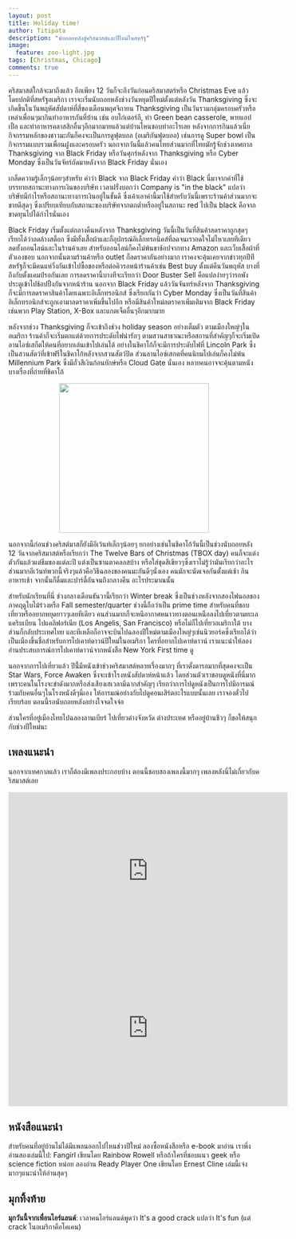 ```yaml
---
layout: post
title: Holiday time!
author: Titipata
description: "นับถอยหลังสู่คริสมาสต์และปีใหม่ในสหรัฐ"
image:
  feature: zoo-light.jpg
tags: [Christmas, Chicago]
comments: true
---
```


คริสมาสต์ใกล้จะมาถึงแล้ว อีกเพียง 12 วันก็จะถึงวันก่อนคริสมาสตร์หรือ Christmas Eve แล้ว โดยปกติที่สหรัฐอเมริกา เราจะเริ่มนับถอยหลังช่วงวันหยุดปีใหม่ตั้งแต่หลังวัน Thanksgiving ซึ่งจะเกิดขึ้นในวันพฤหัศสัปดาห์ที่สี่ของเดือนพฤศจิกายน
Thanksgiving เป็นวันรวมกลุ่มครอบครัวหรือเหล่าเพื่อนๆมากินทำอาหารกันที่บ้าน เช่น อบไก่เตอร์กี, ทำ Green bean casserole, พายแอปเปิ้ล และทำอาหารคลาสสิกอื่นๆอีกมากมายแล้วแต่บ้านไหนชอบทำอะไรเลย หลังจากการกินแล้วเนี่ย กิจกรรมหลักของชาวมะกันก็คงจะเป็นการดูฟุตบอล (อเมริกันฟุตบอล) เช่นการดู Super bowl เป็นกิจกรรมแบบรวมเพื่อนฝูงและครอบครัว นอกจากวันนี้แล้วคนไทยส่วนมากที่ไทยมักรู้จักช่วงเทศกาล Thanksgiving จาก Black Friday หรือวันศุกร์หลังจาก Thanksgiving หรือ Cyber Monday ซึ่งเป็นวันจัทร์ถัดมาหลังจาก Black Friday นั่นเอง

เกล็ดความรู้เล็กๆน้อยๆสำหรับ คำว่า Black จาก Black Friday คำว่า Black นี่มาจากคำที่ใช้บรรยายสถานะทางการเงินของบริษัท เวลาฝรั่งบอกว่า Company is "in the black" แปลว่าบริษัทมีกำไรหรือสถานะทางการเงินอยู่ในขั้นดี ซึ่งเค้าเอาคำนี้มาใช้สำหรับวันนี้เพราะร้านค้าส่วนมากจะขายดีสุดๆ ซึ่งเปรียบเทียบกับสถานะของบริษัทจากตกต่ำหรืออยู่ในสถานะ red ไปเป็น black คือจากขาดทุนไปได้กำไรนั่นเอง


Black Friday เริ่มตั้งแต่กลางคืนหลังจาก Thanksgiving วันนี้เป็นวันที่สินค้าลดราคาถูกสุดๆ เรียกได้ว่าลดล้างสต็อก ซึ่งมีทั้งเสื้อผ้าและก็อุปกรณ์อิเล็กทรอนิคส์ที่ลดจนเราอดใจไม่ไหวเลยทีเดียว ลดทั้งออนไลน์และในร้านค้าเลย สำหรับออนไลน์ก็คงไม่พ้นขาช้อปจากทาง Amazon และเว็บเสื้อผ้าที่ตัวเองชอบ นอกจากนั้นตามร้านค้าหรือ outlet ก็ลดราคากันอย่างมาก  เราคงจะคุ้นเคยจากข่าวทุกปีท่ีสหรัฐก็จะมีคนแห่วิ่งกันเข้าไปซื้อของหรือต่อคิวรอหน้าร้านค้าเช่น Best buy ตั้งแต่คืนวันพฤหัส บางที่ถึงกับตั้งแคมป์รอกันเลย การลดราคานี้บางทีจะเรียกว่า Door Buster Sell คือแปลง่ายๆว่ารอพังประตูเข้าไปช้อปปิ้งกันจากหน้าร้าน  นอกจาก Black Friday แล้ววันจันทร์หลังจาก Thanksgiving ก็จะมีการลดราคาสินค้าโดยเฉพาะอิเล็กทรอนิกส์ ซึ่งเรียกกันว่า Cyber Monday ซึ่งเป็นวันที่สินค้าอิเล็กทรอนิกส์จะถูกเอามาลดราคาเพิ่มขึ้นไปอีก หรือมีสินค้าใหม่ลดราคาเพิ่มเติมจาก Black Friday เช่นพวก Play Station, X-Box และแกตเจ็ตอื่นๆอีกมากมาย


หลังจากช่วง Thanksgiving ก็จะเข้าถึงช่วง holiday season อย่างเต็มตัว ตามเมืองใหญ่ๆในอเมริกา ร้านค้าก็จะเริ่มตกแต่ด้วยการประดับไฟน่ารักๆ ตามสวนสาธาณะหรือสถานที่สำคัญๆก็จะเริ่มเปิดลานไอซ์เสก็ตให้คนที่อยากเล่นเข้าไปเล่นได้ อย่างในชิคาโก้ก็จะมีการประดับไฟที่ Lincoln Park ซึ่งเป็นสวนสัตว์ที่เข้าฟรีในชิคาโก้หลังจากสวนสัตว์ปิด ส่วนลานไอซ์เสกตที่คนนิยมไปเล่นก็คงไม่พ้น Millennium Park ซึ่งมีถั่วสีเงินก้อนยักษ์หรือ Cloud Gate นั่นเอง หลายคนอาจจะคุ้นตามหนังบางเรื่องที่ถ่ายที่ชิคาโก้

<figure><center>
  <a href="http://www.lpzoo.org/sites/default/files/images/events/zlpromo_southlawn670.jpg">
    <img width="300" src="http://www.lpzoo.org/sites/default/files/images/events/zlpromo_southlawn670.jpg"/>
  </a>

  <figcaption>
    <a title="ไฟประดับประดาที่ Lincoln Park Zoo ในชิคาโก้"></a>
  </figcaption>
</center></figure>


นอกจากนี้ก่อนช่วงคริสต์มาสก็ยังมีอีเว้นท์เล็กๆน้อยๆ ยกอย่างเช่นในชิคาโก้วันนี้เป็นช่วงนับถอยหลัง 12 วันจากคริสมาสต์หรือเรียกว่า The Twelve Bars of Christmas (TBOX day) คนก็จะแต่งตัวกันแล้วแต่ธีมของแต่ละปี แต่งเป็นซานตาคลอสบ้าง หรือใส่ชุดสีเขียวๆซึ่งเราไม่รู้ว่ามันเรียกว่าอะไร ส่วนมากอีเว้นท์พวกนี้จริงๆแล้วคือวิธีฉลองของคนมะกันดีๆนั่งเอง คนมักจะนัดเจอกันตั้งแต่เช้า กินอาหารเช้า จากนั้นก็ดื่มและปาร์ตี้กันจนถึงกลางคืน อะไรประมาณนั้น


สำหรับนักเรียนที่นี่ ช่วงกลางเดือนธันวานี้เรียกว่า Winter break ซึ่งเป็นช่วงหลังจากสองไฟนอลของภาคฤดูใบไม้ร่วงหรือ Fall semester/quarter ช่วงนี้ถือว่าเป็น prime time สำหรับคนที่ชอบเที่ยวหรืออยากหยุดยาวๆเลยทีเดียว คนส่วนมากก็จะหนีอากาศหนาวทางตอนเหนือลงไปเที่ยวตามทะเลแคริบเบียน ไปแคลิฟอร์เนีย (Los Angelis, San Francisco) หรือไม่ก็ไปเที่ยวอเมริกาใต้ บางส่วนก็กลับประเทศไทย และทีเหลือก็อาจจะบินไปฉลองปีใหม่ตามเมืองใหญ่ๆเช่นนิวยอร์คซึ่งเรียกได้ว่าเป็นเมืองขึ้นชื่อสำหรับการไปเคาท์ดาวน์ปีใหม่ในอเมริกา ใครที่อยากไปเคาท์ดาวน์ เราแนะนำให้ลองอ่านประสบการณ์การไปเคาท์ดาวน์จากหนังสือ New York First time ดู


นอกจากการไปเที่ยวแล้ว ปีนี้่มีหนังเข้าช่วงคริสมาสต์หลายเรื่องมากๆ ที่เราตั้งตารอมากที่สุดคงจะเป็น Star Wars, Force Awaken ซึ่งจะเข้าโรงหนังสัปดาห์หน้าแล้ว โดยส่วนตัวเราชอบดูหนังที่นี่มาก เพราะคนในโรงจะขำดังมากหรือส่งเสียงเฮเวลามีฉากสำคัญๆ เรียกว่าการไปดูหนังเป็นการไปมีอารมณ์ร่วมกับคนอื่นๆในโรงหนังดีๆนี่เอง ให้อารมณ์อย่างกับไปดูคอนเสิร์ตอะไรแบบนั้นเลย เราจองตั๋วไปเรียบร้อย ตอนนี้รอนับถอยหลังอย่างใจจดใจจ่อ

ส่วนใครที่อยู่เมืองไทยไปฉลองลานเบียร์ ไปเที่ยวต่างจังหวัด ต่างประเทศ หรืออยู่บ้านชิวๆ ก็ขอให้สนุกกับช่วงปีใหม่นะ


## เพลงแนะนำ

นอกจากเทศกาลแล้ว เราก็ต้องมีเพลงประกอบบ้าง ตอนนี้ชอบสองเพลงนี้มากๆ เพลงหลังนี่ไม่เกี่ยวกับคริสมาสต์เลย

<iframe width="560" height="315" src="https://www.youtube.com/embed/z1rYmzQ8C9Q" frameborder="0" allowfullscreen></iframe>

<iframe width="560" height="315" src="https://www.youtube.com/embed/ZCL-MraDbaI" frameborder="0" allowfullscreen></iframe>


## หนังสือแนะนำ

สำหรับคนที่อยู่บ้านไม่ได้มีแพลนออกไปไหนช่วงปีใหม่ ลองซื้อหนังสือหรือ e-book มาอ่าน เราพึ่งอ่านสองเล่มนี้ไป: Fangirl เขียนโดย Rainbow Rowell หรือถ้าใครที่ชอบแนว geek หรือ science fiction หน่อย ลองอ่าน Ready Player One เขียนโดย Ernest Cline เล่มนี้เจ๋งมากๆแนะนำให้อ่านสุดๆ


## มุกทิ้งท้าย

<b>มุกวันนี้จากเพื่อนไอร์แลนด์</b>: เวลาคนไอร์แลนด์พูดว่า It's a good crack แปลว่า It's fun (แต่ crack ในอเมริกาคือโคเคน)
